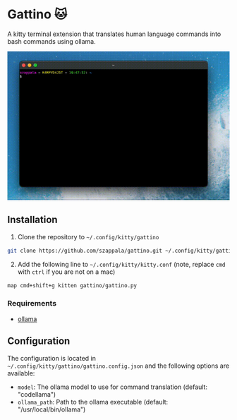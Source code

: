 # Gattino 🐱

A kitty terminal extension that translates human language commands into bash commands using ollama.

![Demo](assets/demo.gif)

## Installation

1. Clone the repository to `~/.config/kitty/gattino`

```bash
git clone https://github.com/szappala/gattino.git ~/.config/kitty/gattino
```

2. Add the following line to `~/.config/kitty/kitty.conf` (note, replace `cmd` with `ctrl` if you are not on a mac)

```bash
map cmd+shift+g kitten gattino/gattino.py
```

### Requirements
- [ollama](https://ollama.ai/)

## Configuration

The configuration is located in `~/.config/kitty/gattino/gattino.config.json` and the following options are available:

* `model`: The ollama model to use for command translation (default: "codellama")
* `ollama_path`: Path to the ollama executable (default: "/usr/local/bin/ollama")

